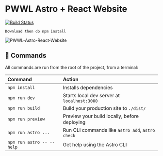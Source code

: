 # PWWL Astro + React Website

[![Build Status](https://badges.netlify.com/api/site-name.svg?branch=master)](https://app.netlify.com/sites/site-name/deploys)

```
Download then do npm install
```

<img src="https://onedrive.live.com/embed?resid=8C53F5626A46603F%21132&authkey=%21APtZeQr5MitQDBY" alt="PWWL-Astro-React-Website"/>

## 🧞 Commands

All commands are run from the root of the project, from a terminal:

| Command                   | Action                                           |
| :------------------------ | :----------------------------------------------- |
| `npm install`             | Installs dependencies                            |
| `npm run dev`             | Starts local dev server at `localhost:3000`      |
| `npm run build`           | Build your production site to `./dist/`          |
| `npm run preview`         | Preview your build locally, before deploying     |
| `npm run astro ...`       | Run CLI commands like `astro add`, `astro check` |
| `npm run astro -- --help` | Get help using the Astro CLI                     |
